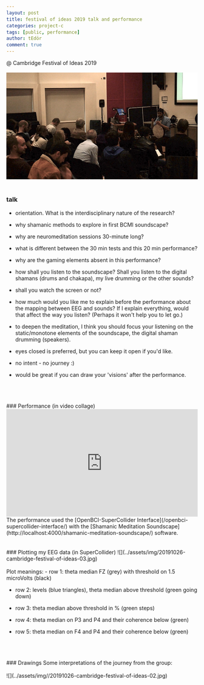 ```yaml
---
layout: post
title: festival of ideas 2019 talk and performance
categories: project-c
tags: [public, performance]
author: tEdör
comment: true
---
```

<!--
- edit/upload presentation video;
-->
@ Cambridge Festival of Ideas 2019
<br>
<br>
![](../assets/img//20191026-cambridge-festival-of-ideas-01.jpg)
<br>
<br>
### talk

- orientation. What is the interdisciplinary nature of the research?

- why shamanic methods to explore in first BCMI soundscape?

- why are neuromeditation sessions 30-minute long?

- what is different between the 30 min tests and this 20 min performance?

- why are the gaming elements absent in this performance?

- how shall you listen to the soundscape? Shall you listen to the digital shamans (drums and chakapa), my live drumming or the other sounds?

- shall you watch the screen or not?

- how much would you like me to explain before the performance about the mapping between EEG and sounds? If I explain everything, would that affect the way you listen? (Perhaps it won't help you to let go.)

- to deepen the meditation, I think you should focus your listening on the static/monotone elements of the soundscape, the digital shaman drumming (speakers).

- eyes closed is preferred, but you can keep it open if you'd like.

- no intent - no journey :)

- would be great if you can draw your 'visions' after the performance.
<br>
<br>
<br>
### Performance
(in video collage)
<div style="left: 0; width: 100%; height: 0; position: relative; padding-bottom: 56.2493%;"><iframe src="https://www.youtube.com/embed/lFVzwZtmecc?rel=0&amp;showinfo=0" style="border: 0; top: 0; left: 0; width: 100%; height: 100%; position: absolute;" allowfullscreen scrolling="no"></iframe></div>
The performance used the [OpenBCI-SuperCollider Interface](/openbci-supercollider-interface/) with the [Shamanic Meditation Soundscape](http://localhost:4000/shamanic-meditation-soundscape/) software.
<br>
<br>
<br>
### Plotting my EEG data
(in SuperCollider)
![](../assets/img/20191026-cambridge-festival-of-ideas-03.jpg)
<br>
<br>
Plot meanings:
- row 1: theta median FZ (grey) with threshold on 1.5 microVolts (black)

- row 2: levels (blue triangles), theta median above threshold (green going down)

- row 3: theta median above threshold in % (green steps)

- row 4: theta median on P3 and P4 and their coherence below (green)

- row 5: theta median on F4 and P4 and their coherence below (green)
<br>
<br>
<br>
### Drawings
Some interpretations of the journey from the group:
<br>
<br>
![](../assets/img//20191026-cambridge-festival-of-ideas-02.jpg)
<br>
<br>
<br>
